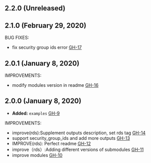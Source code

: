 ## 2.2.0 (Unreleased)
## 2.1.0 (February 29, 2020)

BUG FIXES:

- fix security group ids error [GH-17](https://github.com/terraform-alicloud-modules/terraform-alicloud-rds/pull/17)

## 2.0.1 (January 8, 2020)

IMPROVEMENTS:

- modify modules version in readme [GH-16](https://github.com/terraform-alicloud-modules/terraform-alicloud-rds/pull/16)

## 2.0.0 (January 8, 2020)

- **Added:** `examples` [GH-9](https://github.com/terraform-alicloud-modules/terraform-alicloud-rds/pull/9)

IMPROVEMENTS:

- improve(rds):Supplement outputs description, set rds tag [GH-14](https://github.com/terraform-alicloud-modules/terraform-alicloud-rds/pull/14)
- support security_group_ids and add more outputs [GH-13](https://github.com/terraform-alicloud-modules/terraform-alicloud-rds/pull/13)
- IMPROVE(rds): Perfect readme [GH-12](https://github.com/terraform-alicloud-modules/terraform-alicloud-rds/pull/12)
- improve（rds）:Adding different versions of submodules [GH-11](https://github.com/terraform-alicloud-modules/terraform-alicloud-rds/pull/11)
- improve modules [GH-10](https://github.com/terraform-alicloud-modules/terraform-alicloud-rds/pull/10)
